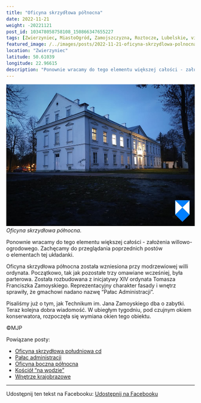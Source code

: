```yaml
---
title: "Oficyna skrzydłowa północna"
date: 2022-11-21
weight: -20221121
post_id: 103478058758108_150866347655227
tags: [Zwierzyniec, MiastoOgród, Zamojszczyzna, Roztocze, Lubelskie, villarestituta, turystyka, dziedzictwo, zabytki, krajobrazy]
featured_image: /../images/posts/2022-11-21-oficyna-skrzydlowa-polnocna.jpg
location: "Zwierzyniec"
latitude: 50.61039
longitude: 22.96615
description: "Ponownie wracamy do tego elementu większej całości - założenia willowo-ogrodowego. Zachęcamy do przeglądania poprzednich postów o elementach tej układ..."
---
```


![Oficyna skrzydłowa północna.](/images/posts/2022-11-21-oficyna-skrzydlowa-polnocna.jpg)
*Oficyna skrzydłowa północna.*

Ponownie wracamy do tego elementu większej całości - założenia willowo-ogrodowego. Zachęcamy do przeglądania poprzednich postów o elementach tej układanki.

Oficyna skrzydłowa północna została wzniesiona przy modrzewiowej willi ordynata. Początkowo, tak jak pozostałe trzy omawiane wcześniej, była parterowa. Została rozbudowana z inicjatywy XIV ordynata Tomasza Franciszka Zamoyskiego. Reprezentacyjny charakter fasady i wnętrz sprawiły, że gmachowi nadano nazwę “Pałac Administracji”.

Pisaliśmy już o tym, jak Technikum im. Jana Zamoyskiego dba o zabytki. Teraz kolejna dobra wiadomość. W ubiegłym tygodniu, pod czujnym okiem konserwatora, rozpoczęła się wymiana okien tego obiektu.



©MJP

Powiązane posty:
- [Oficyna skrzydłowa południowa cd](/posts/oficyna-skrzydlowa-poludniowa-cd)
- [Pałac administracji](/posts/palac-administracji)
- [Oficyna boczna północna](/posts/oficyna-boczna-polnocna)
- [Kościół “na wodzie”](/posts/kosciol-na-wodzie)
- [Wnętrze krajobrazowe](/posts/wnetrze-krajobrazowe)


---

Udostępnij ten tekst na Facebooku:
[Udostępnij na Facebooku](https://www.facebook.com/sharer/sharer.php?u=https://stowarzyszeniewachniewskiej.pl/posts/oficyna-skrzydlowa-polnocna)

<script type="application/ld+json">
{
  "@context": "https://schema.org",
  "@type": "BlogPosting",
  "headline": "Oficyna skrzydłowa północna",
  "datePublished": "2022-11-21",
  "dateModified": "2022-11-21",
  "author": {
    "@type": "Person",
    "name": "Michał Jan Patyk"
  },
  "publisher": {
    "@type": "Organization",
    "name": "Stowarzyszenie im. Aleksandry Wachniewskiej",
    "logo": {
      "@type": "ImageObject",
      "url": "https://stowarzyszeniewachniewskiej.pl/images/logo/logo.svg"
    }
  },
  "mainEntityOfPage": {
    "@type": "WebPage",
    "@id": "https://stowarzyszeniewachniewskiej.pl/posts/oficyna-skrzydlowa-polnocna"
  },
  "image": {
    "@type": "ImageObject",
    "url": "https://stowarzyszeniewachniewskiej.pl//images/posts/2022-11-21-oficyna-skrzydlowa-polnocna.jpg"
  },
  "articleSection": "Dziedzictwo Kulturowe i Zabytki",
  "keywords": "[Zwierzyniec, MiastoOgród, Zamojszczyzna, Roztocze, Lubelskie, villarestituta, turystyka, dziedzictwo, zabytki, krajobrazy]",
  "wordCount": 88,
  "articleBody": "Ponownie wracamy do tego elementu większej całości - założenia willowo-ogrodowego. Zachęcamy do przeglądania poprzednich postów o elementach tej układanki.\n\nOficyna skrzydłowa północna została wzniesiona przy modrzewiowej willi ordynata. Początkowo, tak jak pozostałe trzy omawiane wcześniej, była parterowa. Została rozbudowana z inicjatywy XIV ordynata Tomasza Franciszka Zamoyskiego. Reprezentacyjny charakter fasady i wnętrz sprawiły, że gmachowi nadano nazwę “Pałac Administracji”.\n\nPisaliśmy już o tym, jak Technikum im. Jana Zamoyskiego dba o zabytki. Teraz kolejna dobra wiadomość. W ubiegłym tygodniu, pod czujnym okiem konserwatora, rozpoczęła się wymiana okien tego obiektu.\n\n\n\n©MJP",
  "description": "Ponownie wracamy do tego elementu większej całości - założenia willowo-ogrodowego. Zachęcamy do przeglądania poprzednich postów o elementach tej układ...",
  "copyrightHolder": {
    "@type": "Person",
    "name": "Michał Jan Patyk"
  }
}
</script>
<script type="application/ld+json">
{
  "@context": "https://schema.org",
  "@type": "BreadcrumbList",
  "itemListElement": [
    {
      "@type": "ListItem",
      "position": 1,
      "name": "Home",
      "item": "https://stowarzyszeniewachniewskiej.pl"
    },
    {
      "@type": "ListItem",
      "position": 2,
      "name": "posts",
      "item": "https://stowarzyszeniewachniewskiej.pl/posts"
    },
    {
      "@type": "ListItem",
      "position": 3,
      "name": "Oficyna skrzydłowa północna",
      "item": "https://stowarzyszeniewachniewskiej.pl/posts/oficyna-skrzydlowa-polnocna"
    }
  ]
}
</script>
